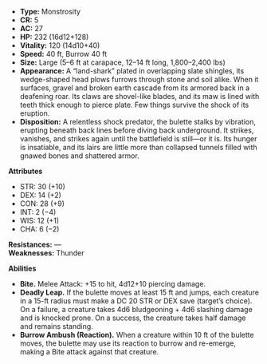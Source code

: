 - **Type:** Monstrosity
- **CR:** 5
- **AC:** 27
- **HP:** 232 (16d12+128)
- **Vitality:** 120 (14d10+40)
- **Speed:** 40 ft, Burrow 40 ft
- **Size:** Large (5–6 ft at carapace, 12–14 ft long, 1,800–2,400 lbs)
- **Appearance:** A “land-shark” plated in overlapping slate shingles, its wedge-shaped head plows furrows through stone and soil alike. When it surfaces, gravel and broken earth cascade from its armored back in a deafening roar. Its claws are shovel-like blades, and its maw is lined with teeth thick enough to pierce plate. Few things survive the shock of its eruption.
- **Disposition:** A relentless shock predator, the bulette stalks by vibration, erupting beneath back lines before diving back underground. It strikes, vanishes, and strikes again until the battlefield is still—or it is. Its hunger is insatiable, and its lairs are little more than collapsed tunnels filled with gnawed bones and shattered armor.

**Attributes**
- STR: 30 (+10)
- DEX: 14 (+2)
- CON: 28 (+9)
- INT: 2 (−4)
- WIS: 12 (+1)
- CHA: 6 (−2)

**Resistances:** —  
**Weaknesses:** Thunder

**Abilities**
- **Bite.** Melee Attack: +15 to hit, 4d12+10 piercing damage.
- **Deadly Leap.** If the bulette moves at least 15 ft and jumps, each creature in a 15-ft radius must make a DC 20 STR or DEX save (target’s choice). On a failure, a creature takes 4d6 bludgeoning + 4d6 slashing damage and is knocked prone. On a success, the creature takes half damage and remains standing.
- **Burrow Ambush (Reaction).** When a creature within 10 ft of the bulette moves, the bulette may use its reaction to burrow and re-emerge, making a Bite attack against that creature.